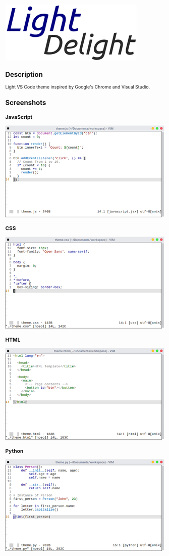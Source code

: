 ![](https://raw.githubusercontent.com/DNonov/light-delight/master/media/icon-readme.png)

## Description
Light VS Code theme inspired by Google's Chrome and Visual Studio.

## Screenshots
### JavaScript
![](https://raw.githubusercontent.com/DNonov/light-delight/master/media/javascript.png)
### CSS
![](https://raw.githubusercontent.com/DNonov/light-delight/master/media/css.png)
### HTML
![](https://raw.githubusercontent.com/DNonov/light-delight/master/media/html.png)
### Python
![](https://raw.githubusercontent.com/DNonov/light-delight/master/media/python.png)